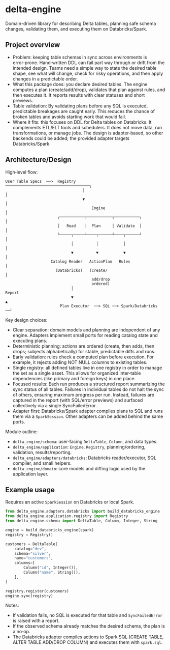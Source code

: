 # delta-engine

Domain-driven library for describing Delta tables, planning safe schema changes, validating them, and executing them on Databricks/Spark.

## Project overview

- Problem: keeping table schemas in sync across environments is error‑prone. Hand‑written DDL can fail part way through or drift from the intended design. Teams need a simple way to state the desired table shape, see what will change, check for risky operations, and then apply changes in a predictable order.
- What this package does: you declare desired tables. The engine computes a plan (create/add/drop), validates that plan against rules, and then executes it. It reports results with clear statuses and short previews.
- Table validation: By validating plans before any SQL is executed, predictable breakages are caught early. This reduces the chance of broken tables and avoids starting work that would fail.
- Where it fits: this focuses on DDL for Delta tables on Databricks. It complements ETL/ELT tools and schedulers. It does not move data, run transformations, or manage jobs. The design is adapter‑based, so other backends could be added; the provided adapter targets Databricks/Spark.

## Architecture/Design

High‑level flow:

```
User Table Specs  ──>  Registry  ─────────────────────────────────────┐
                                  │                                   │
                                  ▼                                   │
                                      Engine                          │
                       ┌───────────┬───────────┬───────────┐          │
                       │   Read    │  Plan     │ Validate  │          │
                       └─────┬─────┴────┬──────┴────┬──────┘          │
                             │          │           │                 │
                             ▼          ▼           ▼                 │
                    Catalog Reader   ActionPlan   Rules               │
                      (Databricks)   (create/                         │
                                      add/drop
                                      ordered)
                             │                                    Report
                             ▼                                        ▲
                        Plan Executor  ──> SQL ──> Spark/Databricks ──┘
```

Key design choices:

- Clear separation: domain models and planning are independent of any engine. Adapters implement small ports for reading catalog state and executing plans.
- Deterministic planning: actions are ordered (create, then adds, then drops; subjects alphabetically) for stable, predictable diffs and runs.
- Early validation: rules check a computed plan before execution. For example, it rejects adding NOT NULL columns to existing tables.
- Single registry: all defined tables live in one registry in order to manage the set as a single asset. This allows for organized inter‑table dependencies (like primary and foreign keys) in one place.
- Focused results: Each run produces a structured report summarizing the sync status of all tables. Failures in individual tables do not halt the sync of others, ensuring maximum progress per run. Instead, failures are captured in the report (with SQL/error previews) and surfaced collectively via a single SyncFailedError.
- Adapter first: Databricks/Spark adapter compiles plans to SQL and runs them via a `SparkSession`. Other adapters can be added behind the same ports.

Module outline:

- `delta_engine/schema`: user‑facing `DeltaTable`, `Column`, and data types.
- `delta_engine/application`: `Engine`, `Registry`, planning/ordering, validation, results/reporting.
- `delta_engine/adapters/databricks`: Databricks reader/executor, SQL compiler, and small helpers.
- `delta_engine/domain`: core models and diffing logic used by the application layer.

## Example usage

Requires an active `SparkSession` on Databricks or local Spark.

```python
from delta_engine.adapters.databricks import build_databricks_engine
from delta_engine.application.registry import Registry
from delta_engine.schema import DeltaTable, Column, Integer, String

engine = build_databricks_engine(spark)
registry = Registry()

customers = DeltaTable(
    catalog="dev",
    schema="silver",
    name="customers",
    columns=[
        Column("id", Integer()),
        Column("name", String()),
    ],
)

registry.register(customers)
engine.sync(registry)
```

Notes:

- If validation fails, no SQL is executed for that table and `SyncFailedError` is raised with a report.
- If the observed schema already matches the desired schema, the plan is a no‑op.
- The Databricks adapter compiles actions to Spark SQL (CREATE TABLE, ALTER TABLE ADD/DROP COLUMN) and executes them with `spark.sql`.
